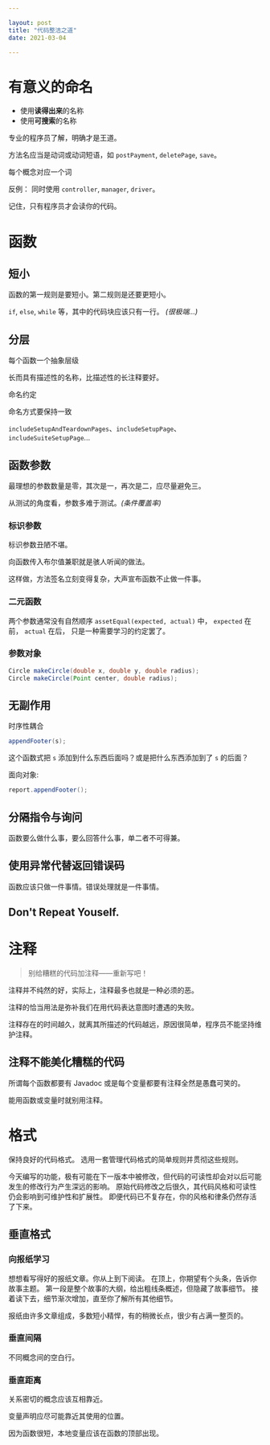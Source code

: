 ```yaml
---

layout: post
title: "代码整洁之道"
date: 2021-03-04

---
```


# 有意义的命名
- 使用**读得出来**的名称
- 使用**可搜索**的名称

专业的程序员了解，明确才是王道。


方法名应当是动词或动词短语，如 `postPayment`, `deletePage`, `save`。

每个概念对应一个词

反例： 同时使用 `controller`, `manager`, `driver`。

记住，只有程序员才会读你的代码。

# 函数

## 短小
函数的第一规则是要短小。第二规则是还要更短小。

`if`, `else`, `while` 等，其中的代码块应该只有一行。 *(很极端...)*

## 分层

每个函数一个抽象层级

长而具有描述性的名称，比描述性的长注释要好。

命名约定

命名方式要保持一致

`includeSetupAndTeardownPages`、`includeSetupPage`、`includeSuiteSetupPage`...

## 函数参数

最理想的参数数量是零，其次是一，再次是二，应尽量避免三。

从测试的角度看，参数多难于测试。*(条件覆盖率)*

### 标识参数

标识参数丑陋不堪。

向函数传入布尔值兼职就是骇人听闻的做法。

这样做，方法签名立刻变得复杂，大声宣布函数不止做一件事。

### 二元函数

两个参数通常没有自然顺序 `assetEqual(expected, actual)` 中， `expected` 在前， `actual` 在后， 只是一种需要学习的约定罢了。

### 参数对象

```java
Circle makeCircle(double x, double y, double radius);
Circle makeCircle(Point center, double radius);
```

## 无副作用

时序性耦合

```java
appendFooter(s);
```
这个函数式把 `s` 添加到什么东西后面吗？或是把什么东西添加到了 `s` 的后面？

面向对象:

```java
report.appendFooter();
```

## 分隔指令与询问

函数要么做什么事，要么回答什么事，单二者不可得兼。

## 使用异常代替返回错误码

函数应该只做一件事情。错误处理就是一件事情。

## Don't Repeat Youself.

# 注释

> 别给糟糕的代码加注释——重新写吧！

注释并不纯然的好，实际上，注释最多也就是一种必须的恶。

注释的恰当用法是弥补我们在用代码表达意图时遭遇的失败。

注释存在的时间越久，就离其所描述的代码越远，原因很简单，程序员不能坚持维护注释。

## 注释不能美化糟糕的代码

所谓每个函数都要有 Javadoc 或是每个变量都要有注释全然是愚蠢可笑的。

能用函数或变量时就别用注释。

# 格式

保持良好的代码格式。
选用一套管理代码格式的简单规则并贯彻这些规则。

今天编写的功能，极有可能在下一版本中被修改，但代码的可读性却会对以后可能发生的修改行为产生深远的影响。
原始代码修改之后很久，其代码风格和可读性仍会影响到可维护性和扩展性。
即便代码已不复存在，你的风格和律条仍然存活了下来。

## 垂直格式

### 向报纸学习
想想看写得好的报纸文章。你从上到下阅读。
在顶上，你期望有个头条，告诉你故事主题。
第一段是整个故事的大纲，给出粗线条概述，但隐藏了故事细节。
接着读下去，细节渐次增加，直至你了解所有其他细节。

报纸由许多文章组成，多数短小精悍，有的稍微长点，很少有占满一整页的。

### 垂直间隔
不同概念间的空白行。

### 垂直距离
关系密切的概念应该互相靠近。

变量声明应尽可能靠近其使用的位置。

因为函数很短，本地变量应该在函数的顶部出现。

